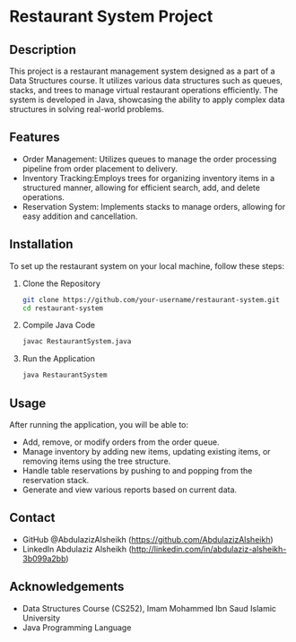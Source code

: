 # Restaurant System Project

## Description
This project is a restaurant management system designed as a part of a Data Structures course. It utilizes various data structures such as queues, stacks, and trees to manage virtual restaurant operations efficiently. The system is developed in Java, showcasing the ability to apply complex data structures in solving real-world problems.

## Features
- Order Management: Utilizes queues to manage the order processing pipeline from order placement to delivery.
- Inventory Tracking:Employs trees for organizing inventory items in a structured manner, allowing for efficient search, add, and delete operations.
- Reservation System: Implements stacks to manage orders, allowing for easy addition and cancellation.

## Installation
To set up the restaurant system on your local machine, follow these steps:

1. Clone the Repository
    ```bash
    git clone https://github.com/your-username/restaurant-system.git
    cd restaurant-system
    ```

2. Compile Java Code
    ```bash
    javac RestaurantSystem.java
    ```

3. Run the Application
    ```bash
    java RestaurantSystem
    ```

## Usage
After running the application, you will be able to:
- Add, remove, or modify orders from the order queue.
- Manage inventory by adding new items, updating existing items, or removing items using the tree structure.
- Handle table reservations by pushing to and popping from the reservation stack.
- Generate and view various reports based on current data.

## Contact
- GitHub @AbdulazizAlsheikh (https://github.com/AbdulazizAlsheikh)
- LinkedIn Abdulaziz Alsheikh (http://linkedin.com/in/abdulaziz-alsheikh-3b099a2bb)

## Acknowledgements
- Data Structures Course (CS252), Imam Mohammed Ibn Saud Islamic University 
- Java Programming Language
